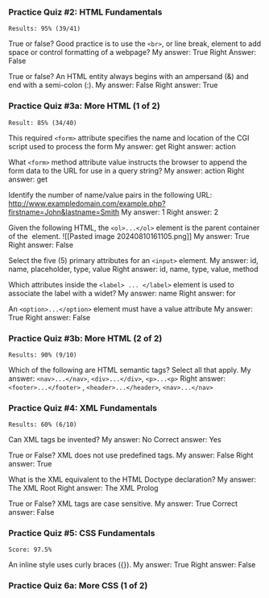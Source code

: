 ### Practice Quiz #2: HTML Fundamentals 
	Results: 95% (39/41)

True or false? Good practice is to use the `<br>`, or line break, element to add space or control formatting of a webpage? 
	My answer:
		True
	Right Answer:
		False

True or false? An HTML entity always begins with an ampersand (&) and end with a semi-colon (:). 
	My answer: 
		False
	Right answer: 
		True


### Practice Quiz #3a: More HTML (1 of 2) 
	Result: 85% (34/40)

This required `<form>` attribute specifies the name and location of the CGI script used to process the form
	My answer: 
		get
	Right answer:
		action 

What `<form>` method attribute value instructs the browser to append the form data to the URL for use in a query string? 
	My answer: 
		action
	Right answer: 
		get

Identify the number of name/value pairs in the following URL: http://www.exampledomain.com/example.php?firstname=John&lastname=Smith
	My answer: 
		1
	Right answer: 
		2

Given the following HTML, the `<ol>...</ol>` element is the parent container of the <img> element.
	![[Pasted image 20240810161105.png]]
	My answer: 
		True
	Right answer: 
		False

Select the five (5) primary attributes for an `<input>` element. 
	My answer: 
		id, name, placeholder, type, value
	Right answer:
		id, name, type, value, method 

Which attributes inside the `<label> ... </label>` element is used to associate the label with a widet? 
	My answer: 
		name
	Right answer: 
		for

An `<option>...</option>` element must have a value attribute 
	My answer: 
		True
	Right answer: 
		False



### Practice Quiz #3b: More HTML (2 of 2)
	Results: 90% (9/10)

Which of the following are HTML semantic tags? Select all that apply. 
	My answer: 
		`<nav>...</nav>`, `<div>...</div>`, `<p>...<p>`
	Right answer:
		`<footer>...</footer>` , `<header>...</header>`, `<nav>...</nav>`

### Practice Quiz #4: XML Fundamentals 
	Results: 60% (6/10)

Can XML tags be invented? 
	My answer: 
		No
	Correct answer: 
		Yes

True or False? XML does not use predefined tags. 
	My answer: 
		False
	Right answer: 
		True

What is the XML equivalent to the HTML Doctype declaration? 
	My answer:
		The XML Root
	Right answer:
		The XML Prolog

True or False? XML tags are case sensitive. 
	My answer: 
		True
	Correct answer:
		False

### Practice Quiz #5: CSS Fundamentals 
	Score: 97.5%

An inline style uses curly braces ({}). 
	My answer: 
		True
	Right answer:
		False

### Practice Quiz 6a: More CSS (1 of 2)
